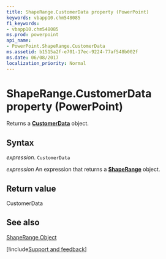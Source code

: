 ```yaml
---
title: ShapeRange.CustomerData property (PowerPoint)
keywords: vbapp10.chm548085
f1_keywords:
- vbapp10.chm548085
ms.prod: powerpoint
api_name:
- PowerPoint.ShapeRange.CustomerData
ms.assetid: b1515a2f-e701-17ec-9224-77af548b002f
ms.date: 06/08/2017
localization_priority: Normal
---
```



# ShapeRange.CustomerData property (PowerPoint)

Returns a  **[CustomerData](PowerPoint.CustomerData.md)** object.


## Syntax

_expression_. `CustomerData`

 _expression_ An expression that returns a **[ShapeRange](PowerPoint.ShapeRange.md)** object.


## Return value

CustomerData


## See also


[ShapeRange Object](PowerPoint.ShapeRange.md)

[!include[Support and feedback](~/includes/feedback-boilerplate.md)]